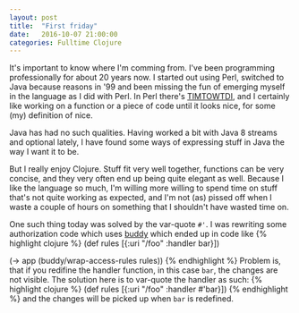 ```yaml
---
layout: post
title:  "First friday"
date:   2016-10-07 21:00:00
categories: Fulltime Clojure
---
```


It's important to know where I'm comming from. I've been programming professionally for about 20 years now. I started out using Perl,
switched to Java because reasons in '99 and been missing the fun of emerging myself in the language as I did with Perl. In Perl there's
[TIMTOWTDI](https://en.wiktionary.org/wiki/TIMTOWTDI), and I certainly like working on a function or a piece of code until it looks nice, 
for some (my) definition of nice.

Java has had no such qualities. Having worked a bit with Java 8 streams and optional lately, I have found some ways of expressing stuff in 
Java the way I want it to be.

But I really enjoy Clojure. Stuff fit very well together, functions can be very concise, and they very often end up being quite elegant as well.
Because I like the language so much, I'm willing more willing to spend time on stuff that's not quite working as expected, and I'm not (as)
pissed off when I waste a couple of hours on something that I shouldn't have wasted time on.

One such thing today was solved by the var-quote `#'`. I was rewriting some authorization code which uses 
[buddy](https://funcool.github.io/buddy-auth/latest/#access-rules) which ended up in code like
{% highlight clojure %}
(def rules [{:uri "/foo"
             :handler bar}])
             
(-> app
    (buddy/wrap-access-rules rules))
{% endhighlight %}
Problem is, that if you redifine the handler function, in this case `bar`, the changes are not visible. The solution here is to var-quote
the handler as such:
{% highlight clojure %}
(def rules [{:uri "/foo"
             :handler #'bar}])
{% endhighlight %}
and the changes will be picked up when `bar` is redefined.

